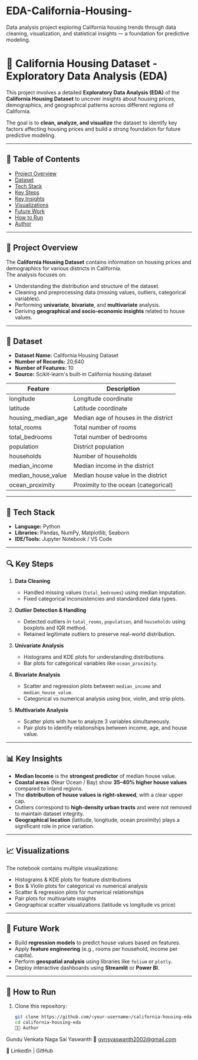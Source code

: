 # EDA-California-Housing-
Data analysis project exploring California housing trends through data cleaning, visualization, and statistical insights — a foundation for predictive modeling.
# 🏡 California Housing Dataset - Exploratory Data Analysis (EDA)

This project involves a detailed **Exploratory Data Analysis (EDA)** of the **California Housing Dataset** to uncover insights about housing prices, demographics, and geographical patterns across different regions of California.

The goal is to **clean, analyze, and visualize** the dataset to identify key factors affecting housing prices and build a strong foundation for future predictive modeling.

---

## 📌 Table of Contents
- [Project Overview](#project-overview)
- [Dataset](#dataset)
- [Tech Stack](#tech-stack)
- [Key Steps](#key-steps)
- [Key Insights](#key-insights)
- [Visualizations](#visualizations)
- [Future Work](#future-work)
- [How to Run](#how-to-run)
- [Author](#author)

---

## 📝 Project Overview

The **California Housing Dataset** contains information on housing prices and demographics for various districts in California.  
The analysis focuses on:
- Understanding the distribution and structure of the dataset.
- Cleaning and preprocessing data (missing values, outliers, categorical variables).
- Performing **univariate**, **bivariate**, and **multivariate** analysis.
- Deriving **geographical and socio-economic insights** related to house values.

---

## 🧾 Dataset

- **Dataset Name:** California Housing Dataset  
- **Number of Records:** 20,640  
- **Number of Features:** 10  
- **Source:** Scikit-learn's built-in California housing dataset

| Feature | Description |
|---------|-------------|
| longitude | Longitude coordinate |
| latitude | Latitude coordinate |
| housing_median_age | Median age of houses in the district |
| total_rooms | Total number of rooms |
| total_bedrooms | Total number of bedrooms |
| population | District population |
| households | Number of households |
| median_income | Median income in the district |
| median_house_value | Median house value in the district |
| ocean_proximity | Proximity to the ocean (categorical) |

---

## 🧠 Tech Stack

- **Language:** Python  
- **Libraries:** Pandas, NumPy, Matplotlib, Seaborn  
- **IDE/Tools:** Jupyter Notebook / VS Code

---

## 🔍 Key Steps

1. **Data Cleaning**
   - Handled missing values (`total_bedrooms`) using median imputation.
   - Fixed categorical inconsistencies and standardized data types.

2. **Outlier Detection & Handling**
   - Detected outliers in `total_rooms`, `population`, and `households` using boxplots and IQR method.
   - Retained legitimate outliers to preserve real-world distribution.

3. **Univariate Analysis**
   - Histograms and KDE plots for understanding distributions.
   - Bar plots for categorical variables like `ocean_proximity`.

4. **Bivariate Analysis**
   - Scatter and regression plots between `median_income` and `median_house_value`.
   - Categorical vs numerical analysis using box, violin, and strip plots.

5. **Multivariate Analysis**
   - Scatter plots with hue to analyze 3 variables simultaneously.
   - Pair plots to identify relationships between income, age, and house value.

---

## 📊 Key Insights

- **Median Income** is the **strongest predictor** of median house value.  
- **Coastal areas** (Near Ocean / Bay) show **35–40% higher house values** compared to inland regions.  
- The **distribution of house values is right-skewed**, with a clear upper cap.  
- Outliers correspond to **high-density urban tracts** and were not removed to maintain dataset integrity.  
- **Geographical location** (latitude, longitude, ocean proximity) plays a significant role in price variation.

---

## 📈 Visualizations

The notebook contains multiple visualizations:
- Histograms & KDE plots for feature distributions  
- Box & Violin plots for categorical vs numerical analysis  
- Scatter & regression plots for numerical relationships  
- Pair plots for multivariate insights  
- Geographical scatter visualizations (latitude vs longitude vs price)

---

## 🚀 Future Work

- Build **regression models** to predict house values based on features.  
- Apply **feature engineering** (e.g., rooms per household, income per capita).  
- Perform **geospatial analysis** using libraries like `folium` or `plotly`.  
- Deploy interactive dashboards using **Streamlit** or **Power BI**.

---

## 🧠 How to Run

1. Clone this repository:
   ```bash
   git clone https://github.com/<your-username>/california-housing-eda.git
   cd california-housing-eda
   👨‍💻 Author

Gundu Venkata Naga Sai Yaswanth
📧 gvnsyaswanth2002@gmail.com

🔗 LinkedIn
 | GitHub
